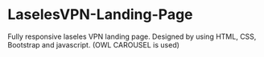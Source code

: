 # LaselesVPN-Landing-Page
Fully responsive laseles VPN landing page. Designed by using HTML, CSS, Bootstrap and javascript. (OWL CAROUSEL is used)

